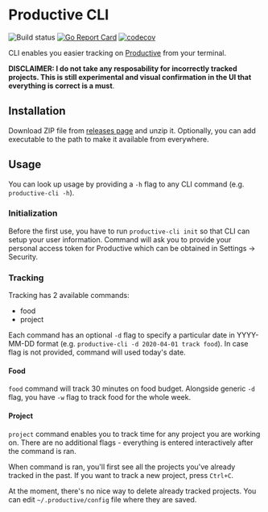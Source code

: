 # Productive CLI

![Build status](https://github.com/mister11/productive-cli/workflows/Go/badge.svg) [![Go Report Card](https://goreportcard.com/badge/github.com/mister11/productive-cli)](https://github.com/mister11/productive-cli) [![codecov](https://codecov.io/gh/mister11/productive-cli/branch/master/graph/badge.svg)](https://codecov.io/gh/mister11/productive-cli)

CLI enables you easier tracking on [Productive](https://productive.io) from your terminal.

**DISCLAIMER: I do not take any resposability for incorrectly tracked projects. This is still experimental and visual confirmation in the UI that everything is correct is a must**.

## Installation

Download ZIP file from [releases page](https://github.com/mister11/productive-cli/releases) and unzip it. Optionally, you can add executable to the path to make it available from everywhere.

## Usage

You can look up usage by providing a `-h` flag to any CLI command (e.g. `productive-cli -h`).

### Initialization

Before the first use, you have to run `productive-cli init` so that CLI can setup your user information. Command will ask you to provide your personal access token for Productive which can be obtained in Settings -> Security.

### Tracking

Tracking has 2 available commands:
* food
* project

Each command has an optional `-d` flag to specify a particular date in YYYY-MM-DD format (e.g. `productive-cli -d 2020-04-01 track food`). In case flag is not provided, command will used today's date.

#### Food

`food` command will track 30 minutes on food budget.
Alongside generic `-d` flag, you have `-w` flag to track food for the whole week.

#### Project

`project` command enables you to track time for any project you are working on. There are no additional flags - everything is entered interactively after the command is ran.

When command is ran, you'll first see all the projects you've already tracked in the past. If you want to track a new project, press `Ctrl+C`. 

At the moment, there's no nice way to delete already tracked projects. You can edit `~/.productive/config` file where they are saved.